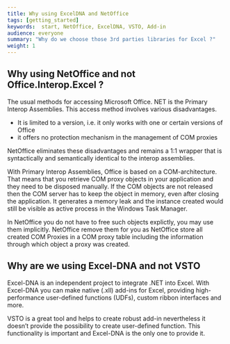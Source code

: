 ```yaml
---
title: Why using ExcelDNA and NetOffice
tags: [getting_started]
keywords:  start, NetOffice, ExcelDNA, VSTO, Add-in 
audience: everyone
summary: "Why do we choose those 3rd parties libraries for Excel ?" 
weight: 1
---
```


## Why using NetOffice and not Office.Interop.Excel ?

The usual methods for accessing Microsoft Office. NET is the Primary Interop Assemblies. This access method involves various disadvantages.

*	It is limited to a version, i.e. it only works with one or certain versions of Office
*	it offers no protection mechanism in the management of COM proxies

NetOffice eliminates these disadvantages and remains a 1:1 wrapper that is syntactically and semantically identical to the interop assemblies.  

With Primary Interop Assemblies, Office is based on a COM-architecture. That means that you retrieve COM proxy objects in your application and they need to be disposed manually. If the COM objects are not released then the COM server has to keep the object in memory, even after closing the application. It generates a memory leak and the instance created would still be visible as active process in the Windows Task Manager. 

In NetOffice you do not have to free such objects explictly, you may use them implicitly. NetOffice remove them for you as NetOffice store all created COM Proxies in a COM proxy table including the information through which object a proxy was created.

## Why are we using Excel-DNA and not VSTO

Excel-DNA is an independent project to integrate .NET into Excel. With Excel-DNA you can make native (.xll) add-ins for Excel, providing high-performance user-defined functions (UDFs), custom ribbon interfaces and more.

VSTO is a great tool and helps to create robust add-in nevertheless it doesn’t provide the possibility to create user-defined function. This functionality is important and Excel-DNA is the only one to provide it. 
